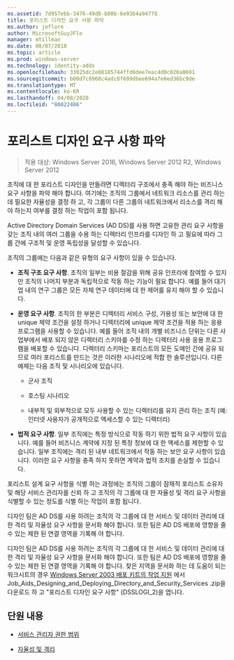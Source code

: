 ```yaml
---
ms.assetid: 7d957ebb-3476-49d8-b00b-6e93b4a94778
title: 포리스트 디자인 요구 사항 파악
ms.author: joflore
author: MicrosoftGuyJFlo
manager: mtillman
ms.date: 08/07/2018
ms.topic: article
ms.prod: windows-server
ms.technology: identity-adds
ms.openlocfilehash: 33025dc2e08185744ffd0dee7eac4d0c020a0691
ms.sourcegitcommit: b00d7c8968c4adc8f699dbee694afe6ed36bc9de
ms.translationtype: MT
ms.contentlocale: ko-KR
ms.lasthandoff: 04/08/2020
ms.locfileid: "80822406"
---
```

# <a name="identifying-forest-design-requirements"></a>포리스트 디자인 요구 사항 파악

>적용 대상: Windows Server 2016, Windows Server 2012 R2, Windows Server 2012

조직에 대 한 포리스트 디자인을 만들려면 디렉터리 구조에서 충족 해야 하는 비즈니스 요구 사항을 파악 해야 합니다. 여기에는 조직의 그룹에서 네트워크 리소스를 관리 하는 데 필요한 자율성을 결정 하 고, 각 그룹이 다른 그룹의 네트워크에서 리소스를 격리 해야 하는지 여부를 결정 하는 작업이 포함 됩니다.  
  
Active Directory Domain Services (AD DS)를 사용 하면 고유한 관리 요구 사항을 갖는 조직 내의 여러 그룹을 수용 하는 디렉터리 인프라를 디자인 하 고 필요에 따라 그룹 간에 구조적 및 운영 독립성을 달성할 수 있습니다.  
  
조직의 그룹에는 다음과 같은 유형의 요구 사항이 있을 수 있습니다.  
  
-   **조직 구조 요구 사항**. 조직의 일부는 비용 절감을 위해 공유 인프라에 참여할 수 있지만 조직의 나머지 부분과 독립적으로 작동 하는 기능이 필요 합니다. 예를 들어 대기업 내의 연구 그룹은 모든 자체 연구 데이터에 대 한 제어를 유지 해야 할 수 있습니다.  
  
-   **운영 요구 사항**. 조직의 한 부분은 디렉터리 서비스 구성, 가용성 또는 보안에 대 한 unique 제약 조건을 설정 하거나 디렉터리에 unique 제약 조건을 적용 하는 응용 프로그램을 사용할 수 있습니다. 예를 들어 조직 내의 개별 비즈니스 단위는 다른 사업부에서 배포 되지 않은 디렉터리 스키마를 수정 하는 디렉터리 사용 응용 프로그램을 배포할 수 있습니다. 디렉터리 스키마는 포리스트의 모든 도메인 간에 공유 되므로 여러 포리스트를 만드는 것은 이러한 시나리오에 적합 한 솔루션입니다. 다른 예제는 다음 조직 및 시나리오에 있습니다.  
  
    -   군사 조직  
  
    -   호스팅 시나리오  
  
    -   내부적 및 외부적으로 모두 사용할 수 있는 디렉터리를 유지 관리 하는 조직 (예: 인터넷 사용자가 공개적으로 액세스할 수 있는 디렉터리)  
  
-   **법적 요구 사항**. 일부 조직에는 특정 방식으로 작동 하기 위한 법적 요구 사항이 있습니다. 예를 들어 비즈니스 계약에 지정 된 특정 정보에 대 한 액세스를 제한할 수 있습니다. 일부 조직에는 격리 된 내부 네트워크에서 작동 하는 보안 요구 사항이 있습니다. 이러한 요구 사항을 충족 하지 못하면 계약과 법적 조치를 손실할 수 있습니다.  
  
포리스트 설계 요구 사항을 식별 하는 과정에는 조직의 그룹이 잠재적 포리스트 소유자 및 해당 서비스 관리자를 신뢰 하 고 조직의 각 그룹에 대 한 자율성 및 격리 요구 사항을 식별할 수 있는 정도를 식별 하는 작업이 포함 됩니다.  
  
디자인 팀은 AD DS를 사용 하려는 조직의 각 그룹에 대 한 서비스 및 데이터 관리에 대 한 격리 및 자율성 요구 사항을 문서화 해야 합니다. 또한 팀은 AD DS 배포에 영향을 줄 수 있는 제한 된 연결 영역을 기록해 야 합니다.  
  
디자인 팀은 AD DS를 사용 하려는 조직의 각 그룹에 대 한 서비스 및 데이터 관리에 대 한 격리 및 자율성 요구 사항을 문서화 해야 합니다. 또한 팀은 AD DS 배포에 영향을 줄 수 있는 제한 된 연결 영역을 기록해 야 합니다. 찾은 지역을 문서화 하는 데 도움이 되는 워크시트의 경우 [Windows Server 2003 배포 키트의 작업 지원](https://go.microsoft.com/fwlink/?LinkID=102558) 에서 Job_Aids_Designing_and_Deploying_Directory_and_Security_Services .zip을 다운로드 하 고 "포리스트 디자인 요구 사항" (DSSLOGI_2)을 엽니다.  
  
## <a name="in-this-section"></a>단원 내용  
  
-   [서비스 관리자 권한 범위](../../ad-ds/plan/Service-Administrator-Scope-of-Authority.md)  
  
-   [자율성 및 격리](../../ad-ds/plan/Autonomy-vs.-Isolation.md)  
